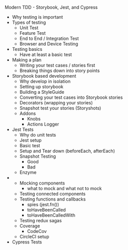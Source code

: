 Modern TDD - Storybook, Jest, and Cypress

- Why testing is important
- Types of testing
	- Unit Test
	- Feature Test
	- End to End / Integration Test
	- Browser and Device Testing
- Testing basics
	- Have at least a basic test
- Making a plan
	- Writing your test cases / stories first
	- Breaking things down into story points
- Storybook based development
	- Why develop in isolation
	- Setting up storybook
	- Building a StyleGuide
	- Converting your test cases into Storybook stories
	- Decorators (wrapping your stories)
 	- Snapshot test your stories (Storyshots)
 	- Addons
	 	- Knobs
	 	- Actions Logger
- Jest Tests
	- Why do unit tests
	- Jest setup
	- Basic test
	- Setup and Tear down (beforeEach, afterEach)
	- Snapshot Testing
		- Good 
		- Bad
	- Enzyme
- 	- Mocking components
		- what to mock and what not to mock
	- Testing connected components
	- Testing functions and callbacks
		- spies (jest.fn())
		- toHaveBeenCalled
		- toHaveBeenCalledWith
	- Testing redux sagas
	- Coverage
		- CodeCov 
	- CircleCI setup
- Cypress Tests
<!--stackedit_data:
eyJoaXN0b3J5IjpbMTc1ODYwMjUwNSwtMjk4Mjk4MjA5LC0xND
g2NzQ3MDY5LC00NTU0MzU3MjMsMzExNzUzODI0LC0yMDg4NzQ2
NjEyXX0=
-->
